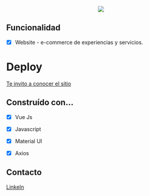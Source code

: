 <p align="center">
  <img src="https://user-images.githubusercontent.com/63796774/151593182-97af9e45-632d-41aa-b6f7-128018ea2180.png">
</p>

## Funcionalidad
- [x] Website - e-commerce de experiencias y servicios. 
# Deploy

[Te invito a conocer el sitio](https://biglife.netlify.app/actividades)


## Construído con…

- [x] Vue Js
- [x] Javascript
- [x] Material UI
- [x] Axios


## Contacto

[LinkeIn](https://www.linkedin.com/in/lauriacunia/)
